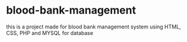 # blood-bank-management
this is a project made for blood bank management system using HTML, CSS, PHP and MYSQL for database
